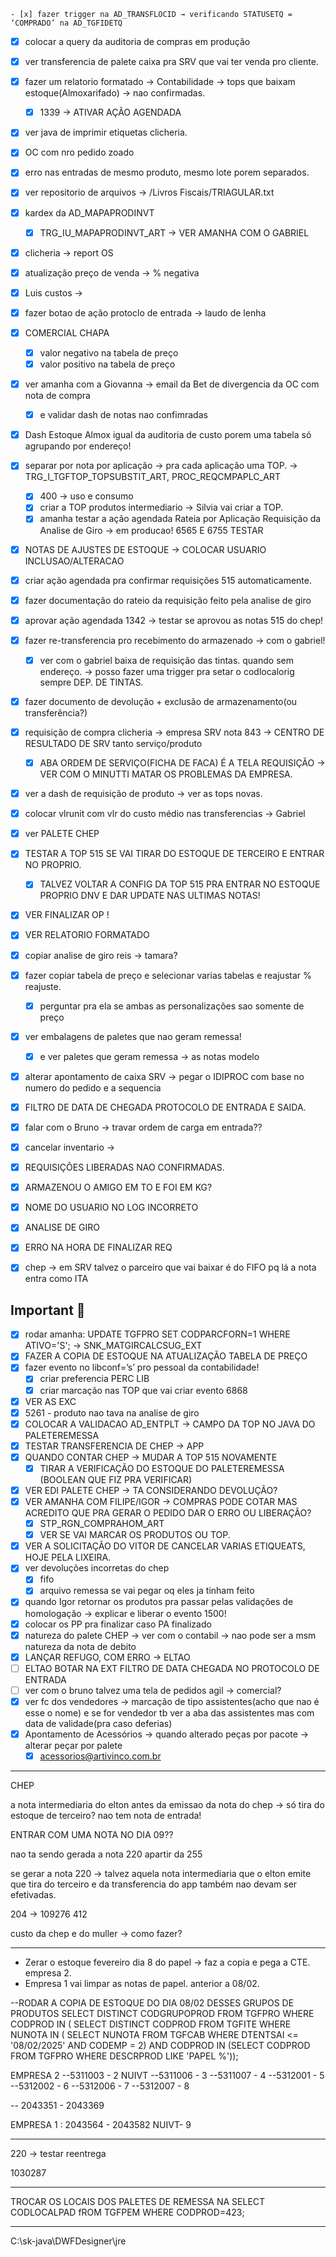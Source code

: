 	- [x] fazer trigger na AD_TRANSFLOCID → verificando STATUSETQ = ‘COMPRADO’ na AD_TGFIDETQ
- [x] colocar a query da auditoria de compras em produção
- [x] ver transferencia de palete caixa pra SRV que vai ter venda pro cliente.
- [x] fazer um relatorio formatado → Contabilidade → tops que baixam estoque(Almoxarifado) → nao confirmadas.
	- [x] 1339 → ATIVAR AÇÃO AGENDADA
- [x] ver java de imprimir etiquetas clicheria.
- [x] OC com nro pedido zoado
- [x] erro nas entradas de mesmo produto, mesmo lote porem separados.
- [x] ver repositorio de arquivos → /Livros Fiscais/TRIAGULAR.txt
- [x] kardex da AD_MAPAPRODINVT
	- [x] TRG_IU_MAPAPRODINVT_ART → VER AMANHA COM  O GABRIEL
- [x] clicheria → report OS
- [x] atualização preço de venda → % negativa
- [x] Luis custos → 
- [x] fazer botao de ação protoclo de entrada → laudo de lenha
- [x] COMERCIAL CHAPA
	- [x] valor negativo na tabela de preço
	- [x] valor positivo na tabela de preço
- [x] ver amanha com a Giovanna → email da Bet de divergencia da OC com nota de compra
	- [x] e validar dash de notas nao confimradas
- [x] Dash Estoque Almox igual da auditoria de custo porem uma tabela só agrupando por endereço!
- [x] separar por nota por aplicação → pra cada aplicação uma TOP. → TRG_I_TGFTOP_TOPSUBSTIT_ART, PROC_REQCMPAPLC_ART
	- [x] 400 → uso e consumo
	- [x] criar a TOP produtos intermediario → Silvia vai criar a TOP. 
	- [x] amanha testar a ação agendada Rateia por Aplicação Requisição da Analise de Giro → em producao! 6565 E 6755 TESTAR
- [x] NOTAS DE AJUSTES DE ESTOQUE → COLOCAR USUARIO INCLUSAO/ALTERACAO
- [x] criar ação agendada pra confirmar requisições 515 automaticamente.
- [x] fazer documentação do rateio da requisição feito pela analise de giro
- [x] aprovar ação agendada 1342 → testar se aprovou as notas 515 do chep!
- [x] fazer re-transferencia pro recebimento do armazenado → com o gabriel!
	- [x] ver com o gabriel baixa de requisição das tintas. quando sem endereço. → posso fazer uma trigger pra setar o codlocalorig sempre DEP. DE TINTAS.
- [x] fazer documento de devolução + exclusão de armazenamento(ou transferência?)
- [x] requisição de compra clicheria → empresa SRV nota 843 → CENTRO DE RESULTADO DE SRV tanto serviço/produto
	- [x] ABA ORDEM DE SERVIÇO(FICHA DE FACA) É A TELA REQUISIÇÃO → VER COM O MINUTTI MATAR OS PROBLEMAS DA EMPRESA.
- [x] ver a dash de requisição de produto → ver as tops novas.
- [x] colocar vlrunit com vlr do custo médio nas transferencias → Gabriel
- [x] ver PALETE CHEP
- [x] TESTAR A TOP 515 SE VAI TIRAR DO ESTOQUE DE TERCEIRO E ENTRAR NO PROPRIO.
	- [x] TALVEZ VOLTAR A CONFIG DA TOP 515 PRA ENTRAR NO ESTOQUE PROPRIO DNV E  DAR UPDATE NAS ULTIMAS NOTAS!
- [x] VER FINALIZAR OP !
- [x] VER RELATORIO FORMATADO
- [x] copiar analise de giro reis → tamara?
- [x] fazer copiar tabela de preço e selecionar varias tabelas e reajustar % reajuste.
	- [x] perguntar pra ela se ambas as personalizações sao somente de preço
- [x] ver embalagens de paletes que nao geram remessa! 
	- [x] e ver paletes que geram remessa → as notas modelo
- [x] alterar apontamento de caixa SRV → pegar o IDIPROC com base no numero do pedido e a sequencia
- [x] FILTRO DE DATA DE CHEGADA PROTOCOLO DE ENTRADA E SAIDA.
- [x] falar com o Bruno → travar ordem de carga em entrada??
- [x] cancelar inventario → 
- [x] REQUISIÇÕES LIBERADAS NAO CONFIRMADAS.
- [x] ARMAZENOU O AMIGO EM TO E FOI EM KG?
- [x] NOME DO USUARIO NO LOG INCORRETO
- [x] ANALISE DE GIRO
- [x] ERRO NA HORA DE FINALIZAR REQ
- [x] chep → em SRV talvez o parceiro que vai baixar é do FIFO pq lá a nota entra como ITA


## Important 🛑

- [x] rodar amanha: UPDATE TGFPRO SET CODPARCFORN=1 WHERE ATIVO='S'; → SNK_MATGIRCALCSUG_EXT
- [x] FAZER A COPIA DE ESTOQUE NA ATUALIZAÇÃO TABELA DE PREÇO
- [x] fazer evento no libconf=’s’ pro pessoal da contabilidade!
	- [x] criar preferencia PERC LIB
	- [x] criar marcação nas TOP que vai criar evento 6868
- [x] VER AS EXC
- [x] 5261 - produto nao tava na analise de giro
- [x] COLOCAR A VALIDACAO AD_ENTPLT → CAMPO DA TOP NO JAVA DO PALETEREMESSA
- [x] TESTAR TRANSFERENCIA DE CHEP → APP
- [x] QUANDO CONTAR CHEP → MUDAR A TOP 515 NOVAMENTE
	- [x] TIRAR A VERIFICAÇÃO DO ESTOQUE DO PALETEREMESSA (BOOLEAN QUE FIZ PRA VERIFICAR)
- [x] VER EDI PALETE CHEP → TA CONSIDERANDO DEVOLUÇÃO?
- [x] VER AMANHA COM FILIPE/IGOR → COMPRAS PODE COTAR MAS ACREDITO QUE PRA GERAR O PEDIDO DAR O ERRO OU LIBERAÇÃO?
	- [x] STP_RGN_COMPRAHOM_ART
	- [x] VER SE VAI MARCAR OS PRODUTOS OU TOP.
- [x] VER A SOLICITAÇÃO DO VITOR DE CANCELAR VARIAS ETIQUEATS, HOJE PELA LIXEIRA.
- [x] ver devoluções incorretas do chep
	- [x] fifo
	- [x] arquivo remessa se vai pegar oq eles ja tinham feito
- [x] quando Igor retornar os produtos pra passar pelas validações de homologação → explicar e liberar o evento 1500!
- [x] colocar os PP pra finalizar caso PA finalizado
- [x] natureza do palete CHEP → ver com o contabil → nao pode ser a msm natureza da nota de debito
- [x] LANÇAR REFUGO, COM ERRO → ELTAO
- [ ] ELTAO BOTAR NA EXT FILTRO DE DATA CHEGADA NO PROTOCOLO DE ENTRADA
- [ ] ver com o bruno talvez uma tela de pedidos agil → comercial?
- [x] ver fc dos vendedores → marcação de tipo assistentes(acho que nao é esse o nome) e se for vendedor tb ver a aba das assistentes mas com data de validade(pra caso deferias)
- [x] Apontamento de Acessórios -> quando alterado peças por pacote -> alterar peçar por palete
	- [x] acessorios@artivinco.com.br

---

CHEP

a nota intermediaria do elton antes da emissao da nota do chep → só tira do estoque de terceiro?
nao tem nota de entrada!

ENTRAR COM UMA NOTA NO DIA 09??

nao ta sendo gerada a nota 220 apartir da 255

se gerar a nota 220 → talvez aquela nota intermediaria que o elton emite que tira do terceiro e da transferencia do app também nao devam ser efetivadas.

204 → 109276
412

custo da chep e do muller → como fazer?

---

- Zerar o estoque fevereiro dia 8 do papel → faz a copia e pega a CTE. empresa 2.
- Empresa 1 vai limpar as notas de papel. anterior a 08/02.

--RODAR A COPIA DE ESTOQUE DO DIA 08/02 DESSES GRUPOS DE PRODUTOS
SELECT DISTINCT CODGRUPOPROD FROM TGFPRO WHERE CODPROD IN (
SELECT DISTINCT CODPROD FROM TGFITE WHERE NUNOTA IN (
SELECT NUNOTA FROM TGFCAB WHERE DTENTSAI <= '08/02/2025' AND CODEMP = 2) AND CODPROD IN (SELECT CODPROD FROM TGFPRO WHERE DESCRPROD LIKE 'PAPEL %'));

EMPRESA 2
--5311003 - 2 NUIVT
--5311006 - 3
--5311007 - 4
--5312001 - 5
--5312002 - 6
--5312006 - 7
--5312007 - 8

-- 2043351 - 2043369

EMPRESA 1 : 
2043564 - 2043582
NUIVT- 9


---

220 -> testar reentrega

1030287

---

TROCAR OS LOCAIS DOS PALETES DE REMESSA
NA SELECT CODLOCALPAD fROM TGFPEM WHERE CODPROD=423;


---

C:\sk-java\DWFDesigner\jre